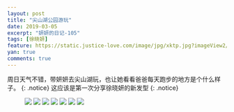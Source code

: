 ```yaml
---
layout: post
title: "尖山湖公园游玩"
date: 2019-03-05
excerpt: "妍妍的日记-105"
tags: [徐晓妍]
feature: https://static.justice-love.com/image/jpg/xktp.jpg?imageView2/1/w/1200/h/500
yan: true
comments: true
---
```

周日天气不错，带妍妍去尖山湖玩，也让她看看爸爸每天跑步的地方是个什么样子。
{: .notice}
这应该是第一次分享徐晓妍的新发型
{: .notice}
<figure>
    <img src="{{ site.staticUrl }}/yanyan/image/jianshanhuxfx1.jpg?imageslim&imageMogr2/auto-orient" />
    <img src="{{ site.staticUrl }}/yanyan/image/jianshanhuxfx2.jpg?imageslim&imageMogr2/auto-orient" />
    <img src="{{ site.staticUrl }}/yanyan/image/jianshanhuxfx3.jpg?imageslim&imageMogr2/auto-orient" />
    <img src="{{ site.staticUrl }}/yanyan/image/jianshanhuxfx4.jpg?imageslim&imageMogr2/auto-orient" />
    <img src="{{ site.staticUrl }}/yanyan/image/jianshanhuxfx5.jpg?imageslim&imageMogr2/auto-orient" />
    <img src="{{ site.staticUrl }}/yanyan/image/jianshanhuxfx6.jpg?imageslim&imageMogr2/auto-orient" />
    <img src="{{ site.staticUrl }}/yanyan/image/jianshanhuxfx7.jpg?imageslim&imageMogr2/auto-orient" />
</figure>
